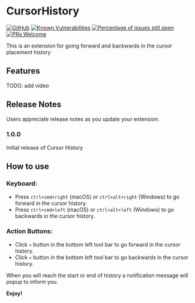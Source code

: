 # CursorHistory 

[![GitHub](https://img.shields.io/github/license/GuyBerko/vscode-extenstion-cursor-history?style=flat)](https://github.com/GuyBerko/vscode-extenstion-cursor-history/blob/main/LICENSE) 
[![Known Vulnerabilities](https://snyk.io/test/github/GuyBerko/vscode-extenstion-cursor-history/badge.svg?targetFile=package.json?style=plastic)](https://snyk.io/test/github/GuyBerko/vscode-extenstion-cursor-history?targetFile=package.json) 
[![Percentage of issues still open](https://isitmaintained.com/badge/open/GuyBerko/vscode-extenstion-cursor-history.svg)](http://isitmaintained.com/project/GuyBerko/vscode-extenstion-cursor-history') 
[![PRs Welcome](https://img.shields.io/badge/PRs-welcome-brightgreen.svg?style=flat)](http://makeapullrequest.com)

This is an extension for going forward and backwards in the cursor placement history





## Features

TODO: add video



## Release Notes

Users appreciate release notes as you update your extension.

### 1.0.0

Initial release of Cursor History


## How to use

### Keyboard:
* Press `ctrl+cmd+right` (macOS) or `ctrl+alt+right` (Windows) to go forward in the cursor history.
* Press `ctrl+cmd+left` (macOS) or `ctrl+alt+left` (Windows) to go backwards in the cursor history.

### Action Buttons:
* Click `»` button in the bottom left tool bar to go forward in the cursor history.
* Click `«` button in the bottom left tool bar to go backwards in the cursor history.

When you will reach the start or end of history a notification message will popup to inform you.



**Enjoy!**
